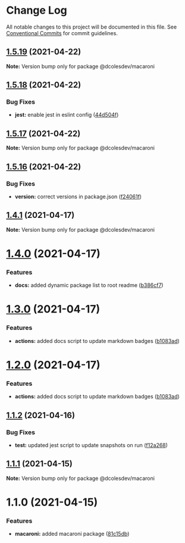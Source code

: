 # Change Log

All notable changes to this project will be documented in this file.
See [Conventional Commits](https://conventionalcommits.org) for commit guidelines.

## [1.5.19](https://github.com/dcolesDEV/lerna-npm/compare/@dcolesdev/macaroni@1.5.18...@dcolesdev/macaroni@1.5.19) (2021-04-22)

**Note:** Version bump only for package @dcolesdev/macaroni





## [1.5.18](https://github.com/dcolesDEV/lerna-npm/compare/@dcolesdev/macaroni@1.5.17...@dcolesdev/macaroni@1.5.18) (2021-04-22)


### Bug Fixes

* **jest:** enable jest in eslint config ([44d504f](https://github.com/dcolesDEV/lerna-npm/commit/44d504fa23247b8946ae86c9e51b4c250992e169))





## [1.5.17](https://github.com/dcolesDEV/lerna-npm/compare/@dcolesdev/macaroni@1.5.16...@dcolesdev/macaroni@1.5.17) (2021-04-22)

**Note:** Version bump only for package @dcolesdev/macaroni





## [1.5.16](https://github.com/dcolesDEV/lerna-npm/compare/@dcolesdev/macaroni@1.4.1...@dcolesdev/macaroni@1.5.16) (2021-04-22)


### Bug Fixes

* **version:** correct versions in package.json ([f24061f](https://github.com/dcolesDEV/lerna-npm/commit/f24061ffa40074bd71b00da2feb3ef21ca695884))





## [1.4.1](https://github.com/dcolesDEV/lerna-npm/compare/@dcolesdev/macaroni@1.4.0...@dcolesdev/macaroni@1.4.1) (2021-04-17)

**Note:** Version bump only for package @dcolesdev/macaroni






# [1.4.0](https://github.com/dcolesDEV/lerna-npm/compare/@dcolesdev/macaroni@1.3.0...@dcolesdev/macaroni@1.4.0) (2021-04-17)


### Features

* **docs:** added dynamic package list to root readme ([b386cf7](https://github.com/dcolesDEV/lerna-npm/commit/b386cf7467474396011ea4cf6bb8bf6b4ecc6ee8))





# [1.3.0](https://github.com/dcolesDEV/lerna-npm/compare/@dcolesdev/macaroni@1.1.2...@dcolesdev/macaroni@1.3.0) (2021-04-17)


### Features

* **actions:** added docs script to update markdown badges ([b1083ad](https://github.com/dcolesDEV/lerna-npm/commit/b1083ad51cfaf04f98ea82763e4a594b471aec06))





# [1.2.0](https://github.com/dcolesDEV/lerna-npm/compare/@dcolesdev/macaroni@1.1.2...@dcolesdev/macaroni@1.2.0) (2021-04-17)


### Features

* **actions:** added docs script to update markdown badges ([b1083ad](https://github.com/dcolesDEV/lerna-npm/commit/b1083ad51cfaf04f98ea82763e4a594b471aec06))






## [1.1.2](https://github.com/dcolesDEV/lerna-npm/compare/@dcolesdev/macaroni@1.1.1...@dcolesdev/macaroni@1.1.2) (2021-04-16)


### Bug Fixes

* **test:** updated jest script to update snapshots on run ([f12a268](https://github.com/dcolesDEV/lerna-npm/commit/f12a268ed01927f9870d01a15ac7aa062990aeb7))





## [1.1.1](https://github.com/dcolesDEV/lerna-npm/compare/@dcolesdev/macaroni@1.1.0...@dcolesdev/macaroni@1.1.1) (2021-04-15)

**Note:** Version bump only for package @dcolesdev/macaroni






# 1.1.0 (2021-04-15)


### Features

* **macaroni:** added macaroni package ([81c15db](https://github.com/dcolesDEV/lerna-npm/commit/81c15dbeb2a647768f4085a5cddaecaa571a5bb7))
